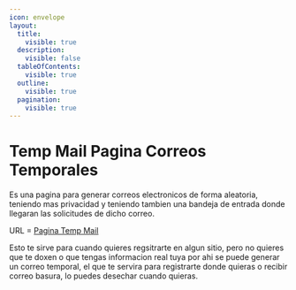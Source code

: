 ```yaml
---
icon: envelope
layout:
  title:
    visible: true
  description:
    visible: false
  tableOfContents:
    visible: true
  outline:
    visible: true
  pagination:
    visible: true
---
```


# Temp Mail Pagina Correos Temporales

Es una pagina para generar correos electronicos de forma aleatoria, teniendo mas privacidad y teniendo tambien una bandeja de entrada donde llegaran las solicitudes de dicho correo.

URL = [Pagina Temp Mail](https://temp-mail.org)

Esto te sirve para cuando quieres regsitrarte en algun sitio, pero no quieres que te doxen o que tengas informacion real tuya por ahi se puede generar un correo temporal, el que te servira para registrarte donde quieras o recibir correo basura, lo puedes desechar cuando quieras.
